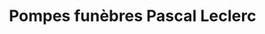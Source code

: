 ---
title: "Pompes funèbres Pascal Leclerc"
url: /pontault-combault/pompes-funebres-pascal-leclerc/
shop: Bestattungen
---